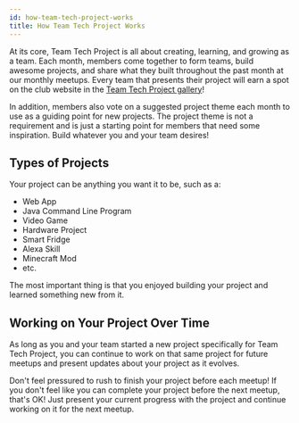 ```yaml
---
id: how-team-tech-project-works
title: How Team Tech Project Works
---
```


At its core, Team Tech Project is all about creating, learning, and growing as a team. Each month, members come together to form teams, build awesome projects, and share what they built throughout the past month at our monthly meetups. Every team that presents their project will earn a spot on the club website in the [Team Tech Project gallery](/gallery)!

In addition, members also vote on a suggested project theme each month to use as a guiding point for new projects. The project theme is not a requirement and is just a starting point for members that need some inspiration. Build whatever you and your team desires!

## Types of Projects

Your project can be anything you want it to be, such as a:

- Web App
- Java Command Line Program
- Video Game
- Hardware Project
- Smart Fridge
- Alexa Skill
- Minecraft Mod
- etc.

The most important thing is that you enjoyed building your project and learned something new from it.

## Working on Your Project Over Time

As long as you and your team started a new project specifically for Team Tech Project, you can continue to work on that same project for future meetups and present updates about your project as it evolves.

Don't feel pressured to rush to finish your project before each meetup! If you don't feel like you can complete your project before the next meetup, that's OK! Just present your current progress with the project and continue working on it for the next meetup.
